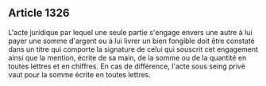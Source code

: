 Article 1326
----
L'acte juridique par lequel une seule partie s'engage envers une autre à lui
payer une somme d'argent ou à lui livrer un bien fongible doit être constaté
dans un titre qui comporte la signature de celui qui souscrit cet engagement
ainsi que la mention, écrite de sa main, de la somme ou de la quantité en toutes
lettres et en chiffres. En cas de différence, l'acte sous seing privé vaut pour
la somme écrite en toutes lettres.
